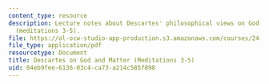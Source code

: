 ```yaml
---
content_type: resource
description: Lecture notes about Descartes' philosophical views on God and matter
  (meditations 3-5).
file: https://ol-ocw-studio-app-production.s3.amazonaws.com/courses/24-01-classics-of-western-philosophy-spring-2016/04eb9fee613603c4ca73a214c585f898_MIT24_01S16_SES12.pdf
file_type: application/pdf
resourcetype: Document
title: Descartes on God and Matter (Meditations 3-5)
uid: 04eb9fee-6136-03c4-ca73-a214c585f898
---
```

